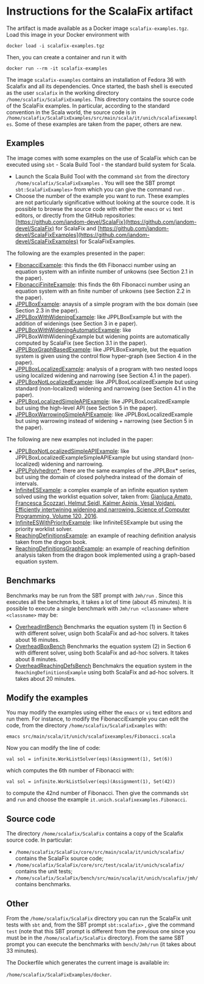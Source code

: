 # Instructions for the ScalaFix artifact

The artifact is made available as a Docker image `scalafix-examples.tgz`. Load this image in your
Docker environment with

`docker load -i scalafix-examples.tgz`

Then, you can create a container and run it with

`docker run --rm -it scalafix-examples`

The image `scalafix-examples` contains an installation of Fedora 36 with Scalafix and all its
dependencies. Once started, the bash shell is executed as the user `scalafix` in the working directory
`/home/scalafix/ScalaFixExamples`. This directory contains the source code of the ScalaFix examples.
In particular, according to the standard convention in the Scala world, the source code is in `/home/scalafix/ScalaFixExamples/src/main/scala/it/unich/scalafixexamples`. Some of these examples are taken from the paper, others are new.

## Examples

The image comes with some examples on the use of ScalaFix which can be executed using `sbt` - Scala Build Tool - the standard build system for Scala.

* Launch the Scala Build Tool with the command `sbt`  from the directory `/home/scalafix/ScalaFixExamples` . You will see the SBT prompt `sbt:ScalaFixExamples>` from which you can give the command `run` .
* Choose the number of the example you want to run. These examples are not particularly significative without looking at the source code. It is possible to browse the source code with either the `emacs` or `vi` text editors, or directly from the GitHub repositories: [https://github.com/jandom-devel/ScalaFix](https://github.com/jandom-devel/ScalaFix) for  ScalaFix and [https://github.com/jandom-devel/ScalaFixExamples](https://github.com/jandom-devel/ScalaFixExamples) for ScalaFixExamples.

The following are the examples presented in the paper:

  * [FibonacciExample](https://github.com/jandom-devel/ScalaFixExamples/blob/master/src/main/scala/it/unich/scalafixexamples/FibonacciExample.scala): this finds the 6th Fibonacci number using an equation system with an infinite number of unkowns (see Section 2.1 in the paper).
  * [FibonacciFiniteExample](https://github.com/jandom-devel/ScalaFixExamples/blob/master/src/main/scala/it/unich/scalafixexamples/FibonacciFiniteExample.scala): this finds the 6th Fibonacci number using an equation system with an finite number of unkowns (see Section 2.2 in the paper).
  * [JPPLBoxExample](https://github.com/jandom-devel/ScalaFixExamples/blob/master/src/main/scala/it/unich/scalafixexamples/JPPLExample.scala): anaysis of a simple program with the box domain (see Section 2.3 in the paper).
  * [JPPLBoxWithWideningExample](https://github.com/jandom-devel/ScalaFixExamples/blob/master/src/main/scala/it/unich/scalafixexamples/JPPLExample.scala): like JPPLBoxExample but with the addition of widenings (see Section 3 in e paper).
  * [JPPLBoxWithWideningAutomaticExample](https://github.com/jandom-devel/ScalaFixExamples/blob/master/src/main/scala/it/unich/scalafixexamples/JPPLExample.scala): like JPPLBoxWithWideningExample but widening points are automatically computed by ScalaFix (see Section 3.1 in the paper).
  * [JPPLBoxGraphBasedExample](https://github.com/jandom-devel/ScalaFixExamples/blob/master/src/main/scala/it/unich/scalafixexamples/JPPLExample.scala): like JPPLBoxExample, but the equation system is given using the control flow hyper-graph (see Section 4 in the paper).
  * [JPPLBoxLocalizedExample](https://github.com/jandom-devel/ScalaFixExamples/blob/master/src/main/scala/it/unich/scalafixexamples/LocalizedExample.scala): analysis of a program with two nested loops using localized widening and narrowing (see Section 4.1 in the paper).
  * [JPPLBoxNotLocalizedExample](https://github.com/jandom-devel/ScalaFixExamples/blob/master/src/main/scala/it/unich/scalafixexamples/LocalizedExample.scala): like JPPLBoxLocalizedExample but using standard (non-localized) widening and narrowing (see Section 4.1 in the paper).
  * [JPPLBoxLocalizedSimpleAPIExample](https://github.com/jandom-devel/ScalaFixExamples/blob/master/src/main/scala/it/unich/scalafixexamples/LocalizedExample.scala): like JPPLBoxLocalizedExample but using the high-level API (see Section 5 in the paper).
  * [JPPLBoxWarrowingSimpleAPIExample](https://github.com/jandom-devel/ScalaFixExamples/blob/master/src/main/scala/it/unich/scalafixexamples/LocalizedExample.scala): like JPPLBoxLocalizedExample but using warrowing instead of widening + narrowing (see Section 5 in the paper).

The following are new examples not included in the paper:

  * [JPPLBoxNotLocalizedSimpleAPIExample](https://github.com/jandom-devel/ScalaFixExamples/blob/master/src/main/scala/it/unich/scalafixexamples/LocalizedExample.scala): like JPPLBoxLocalizedExampleSimpleAPIExample but using standard (non-localized) widening and narrowing.
  * [JPPLPolyhedron*](https://github.com/jandom-devel/ScalaFixExamples/blob/master/src/main/scala/it/unich/scalafixexamples/JPPLExample.scala): there are the same examples of the JPPLBox* series, but using the domain of closed   polyhedra instead of the domain of intervals.
  * [InfiniteESExample](https://github.com/jandom-devel/ScalaFixExamples/blob/master/src/main/scala/it/unich/scalafixexamples/InfiniteESExample.scala): a complex example of an infinite equation system solved using the worklist equation solver, taken from:
  [Gianluca Amato, Francesca Scozzari, Helmut Seidl, Kalmer Apinis, Vesal Vojdani. Efficiently intertwining widening and narrowing. Science of Computer Programming, Volume 120, 2016](https://doi.org/10.1016/j.scico.2015.12.005).
  * [InfiniteESWithPriorityExample](https://github.com/jandom-devel/ScalaFixExamples/blob/master/src/main/scala/it/unich/scalafixexamples/InfiniteESExample.scala): like InfiniteESExample but using the priority worklist solver.
  * [ReachingDefinitionsExample](https://github.com/jandom-devel/ScalaFixExamples/blob/master/src/main/scala/it/unich/scalafixexamples/ReachingDefinitionsExample.scala): an example of reaching definition analysis taken from the dragon book.
  * [ReachingDefinitionsGraphExample](https://github.com/jandom-devel/ScalaFixExamples/blob/master/src/main/scala/it/unich/scalafixexamples/ReachingDefinitionsExample.scala): an example of reaching definition analysis taken from the dragon book implemented using a graph-based equation system.

## Benchmarks

Benchmarks may be run from the SBT prompt with `Jmh/run` . Since this executes all the benchmarks, it takes a lot of time (about 45 minutes).
It is possible to execute a single benchmark with `Jmh/run <classname>` where `<classname>` may be:

  * [OverheadIntBench](https://github.com/jandom-devel/ScalaFixExamples/blob/master/src/main/scala/it/unich/scalafixexamples/OverheadIntBench.scala) Benchmarks the equation system (1) in Section 6 with different solver, usign both ScalaFix and ad-hoc solvers. It takes about 16 minutes.
  * [OverheadBoxBench](https://github.com/jandom-devel/ScalaFixExamples/blob/master/src/main/scala/it/unich/scalafixexamples/OverheadBoxBench.scala) Benchmarks the equation system (2) in Section 6 with different solver, using both ScalaFix and ad-hoc solvers.  It takes about 8 minutes.
  * [OverheadReachingDefsBench](https://github.com/jandom-devel/ScalaFixExamples/blob/master/src/main/scala/it/unich/scalafixexamples/OverheadReachingDefsBench.scala) Benchmakrs the equation system in the `ReachingDefinitionsExample` using both ScalaFix and ad-hoc solvers. It takes about 20 minutes.

## Modify the examples
You may modify the examples using either the `emacs` or `vi` text editors and run them. For instance, to modify the FibonacciExample you can edit the code, from the directory `/home/scalafix/ScalaFixExamples` with:

`emacs src/main/scala/it/unich/scalafixexamples/Fibonacci.scala`

Now you can modify the line of code:

`val sol = infinite.WorkListSolver(eqs)(Assignment(1), Set(6))`

which computes the 6th number of Fibonacci with:

`val sol = infinite.WorkListSolver(eqs)(Assignment(1), Set(42))`

to compute the 42nd number of Fibonacci. Then give the commands `sbt` and `run` and choose the example `it.unich.scalafixexamples.Fibonacci`.

## Source code

The directory `/home/scalafix/ScalaFix` contains a copy of the Scalafix source code. In particular:

  * `/home/scalafix/ScalaFix/core/src/main/scala/it/unich/scalafix/` contains the ScalaFix source code;
  * `/home/scalafix/ScalaFix/core/src/test/scala/it/unich/scalafix/` contains the unit tests;
  * `/home/scalafix/ScalaFix/bench/src/main/scala/it/unich/scalafix/jmh/` contains benchmarks.

## Other

From the `/home/scalafix/ScalaFix` directory you can run the ScalaFix unit tests with `sbt` and, from the SBT prompt `sbt:scalafix>` , give the command `test` (note that this SBT prompt is different from the previous one since you must be in the `/home/scalafix/ScalaFix` directory). From the same SBT prompt you can execute the benchmarks with `bench/Jmh/run` (it takes about 33 minutes).

The Dockerfile which generates the current image is available in:

`/home/scalafix/ScalaFixExamples/docker`.
